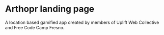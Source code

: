 # Arthopr landing page
A location based gamified app created by members of Uplift Web Collective and Free Code Camp Fresno.
